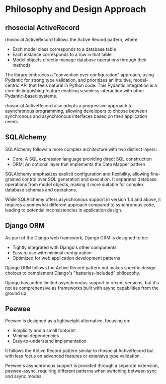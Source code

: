 # Philosophy and Design Approach

## rhosocial ActiveRecord

rhosocial ActiveRecord follows the Active Record pattern, where:
- Each model class corresponds to a database table
- Each instance corresponds to a row in that table
- Model objects directly manage database operations through their methods

The library embraces a "convention over configuration" approach, using Pydantic for strong type validation, and
prioritizes an intuitive, model-centric API that feels natural in Python code. This Pydantic integration is a core
distinguishing feature enabling seamless interaction with other Pydantic-based systems.

rhosocial ActiveRecord also adopts a progressive approach to asynchronous programming, allowing developers to choose
between synchronous and asynchronous interfaces based on their application needs.

## SQLAlchemy

SQLAlchemy follows a more complex architecture with two distinct layers:
- Core: A SQL expression language providing direct SQL construction
- ORM: An optional layer that implements the Data Mapper pattern

SQLAlchemy emphasizes explicit configuration and flexibility, allowing fine-grained control over SQL generation
and execution. It separates database operations from model objects, making it more suitable for complex database
schemas and operations.

While SQLAlchemy offers asynchronous support in version 1.4 and above, it requires a somewhat different approach
compared to synchronous code, leading to potential inconsistencies in application design.

## Django ORM

As part of the Django web framework, Django ORM is designed to be:
- Tightly integrated with Django's other components
- Easy to use with minimal configuration
- Optimized for web application development patterns

Django ORM follows the Active Record pattern but makes specific design choices to complement Django's "batteries-included" philosophy.

Django has added limited asynchronous support in recent versions, but it's not as comprehensive as frameworks built
with async capabilities from the ground up.

## Peewee

Peewee is designed as a lightweight alternative, focusing on:
- Simplicity and a small footprint
- Minimal dependencies
- Easy-to-understand implementation

It follows the Active Record pattern similar to rhosocial ActiveRecord but with less focus on advanced features or
extensive type validation.

Peewee's asynchronous support is provided through a separate extension, peewee-async, requiring different patterns
when switching between sync and async modes.